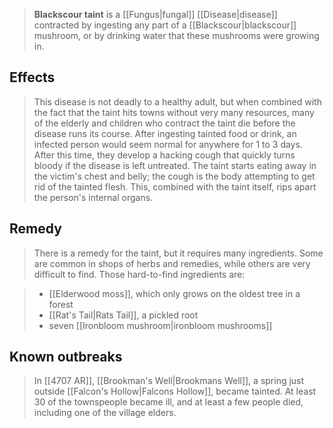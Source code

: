 > **Blackscour taint** is a [[Fungus|fungal]] [[Disease|disease]] contracted by ingesting any part of a [[Blackscour|blackscour]] mushroom, or by drinking water that these mushrooms were growing in.



## Effects

> This disease is not deadly to a healthy adult, but when combined with the fact that the taint hits towns without very many resources, many of the elderly and children who contract the taint die before the disease runs its course.
> After ingesting tainted food or drink, an infected person would seem normal for anywhere for 1 to 3 days. After this time, they develop a hacking cough that quickly turns bloody if the disease is left untreated. The taint starts eating away in the victim's chest and belly; the cough is the body attempting to get rid of the tainted flesh. This, combined with the taint itself, rips apart the person's internal organs.


## Remedy

> There is a remedy for the taint, but it requires many ingredients. Some are common in shops of herbs and remedies, while others are very difficult to find. Those hard-to-find ingredients are:

> - [[Elderwood moss]], which only grows on the oldest tree in a forest
> - [[Rat's Tail|Rats Tail]], a pickled root
> - seven [[Ironbloom mushroom|ironbloom mushrooms]]

## Known outbreaks

> In [[4707 AR]], [[Brookman's Well|Brookmans Well]], a spring just outside [[Falcon's Hollow|Falcons Hollow]], became tainted. At least 30 of the townspeople became ill, and at least a few people died, including one of the village elders.








